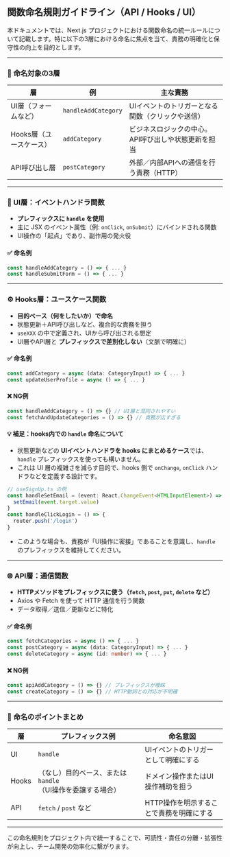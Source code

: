 ## 関数命名規則ガイドライン（API / Hooks / UI）

本ドキュメントでは、Next.js プロジェクトにおける関数命名の統一ルールについて記載します。特に以下の3層における命名に焦点を当て、責務の明確化と保守性の向上を目的とします。

---

### 🔁 命名対象の3層

| 層                      | 例                  | 主な責務                                            |
| ----------------------- | ------------------- | --------------------------------------------------- |
| UI層（フォームなど）    | `handleAddCategory` | UIイベントのトリガーとなる関数（クリックや送信）    |
| Hooks層（ユースケース） | `addCategory`       | ビジネスロジックの中心。API呼び出しや状態更新を担当 |
| API呼び出し層           | `postCategory`      | 外部／内部APIへの通信を行う責務（HTTP）             |

---

### 🎨 UI層：イベントハンドラ関数

- **プレフィックスに `handle` を使用**
- 主に JSX のイベント属性（例: `onClick`, `onSubmit`）にバインドされる関数
- UI操作の「起点」であり、副作用の発火役

#### ✅ 命名例

```ts
const handleAddCategory = () => { ... }
const handleSubmitForm = () => { ... }
```

---

### ⚙️ Hooks層：ユースケース関数

- **目的ベース（何をしたいか）で命名**
- 状態更新＋API呼び出しなど、複合的な責務を担う
- `useXXX` の中で定義され、UIから呼び出される想定
- UI層やAPI層と **プレフィックスで差別化しない**（文脈で明確に）

#### ✅ 命名例

```ts
const addCategory = async (data: CategoryInput) => { ... }
const updateUserProfile = async () => { ... }
```

#### ❌ NG例

```ts
const handleAddCategory = () => {} // UI層と混同されやすい
const fetchAndUpdateCategories = () => {} // 責務が広すぎる
```

#### 💡 補足：hooks内での `handle` 命名について

- 状態更新などの **UIイベントハンドラを hooks にまとめるケース**では、`handle` プレフィックスを使っても構いません。
- これは UI 層の複雑さを減らす目的で、hooks 側で `onChange`, `onClick` ハンドラなどを定義する設計です。

```ts
// useSignUp.ts の例
const handleSetEmail = (event: React.ChangeEvent<HTMLInputElement>) => {
  setEmail(event.target.value)
}
const handleClickLogin = () => {
  router.push('/login')
}
```

- このような場合も、責務が「UI操作に密接」であることを意識し、`handle` のプレフィックスを維持してください。

---

### 🌐 API層：通信関数

- **HTTPメソッドをプレフィックスに使う（`fetch`, `post`, `put`, `delete` など）**
- Axios や Fetch を使って HTTP 通信を行う関数
- データ取得／送信／更新などに特化

#### ✅ 命名例

```ts
const fetchCategories = async () => { ... }
const postCategory = async (data: CategoryInput) => { ... }
const deleteCategory = async (id: number) => { ... }
```

#### ❌ NG例

```ts
const apiAddCategory = () => {} // プレフィックスが曖昧
const createCategory = () => {} // HTTP動詞との対応が不明確
```

---

### 📌 命名のポイントまとめ

| 層    | プレフィックス例                                            | 命名意図                                 |
| ----- | ----------------------------------------------------------- | ---------------------------------------- |
| UI    | `handle`                                                    | UIイベントのトリガーとして明確にする     |
| Hooks | （なし）目的ベース、または `handle`（UI操作を委譲する場合） | ドメイン操作またはUI操作補助を担う       |
| API   | `fetch` / `post` など                                       | HTTP操作を明示することで責務を明確にする |

---

この命名規則をプロジェクト内で統一することで、可読性・責任の分離・拡張性が向上し、チーム開発の効率化に繋がります。
